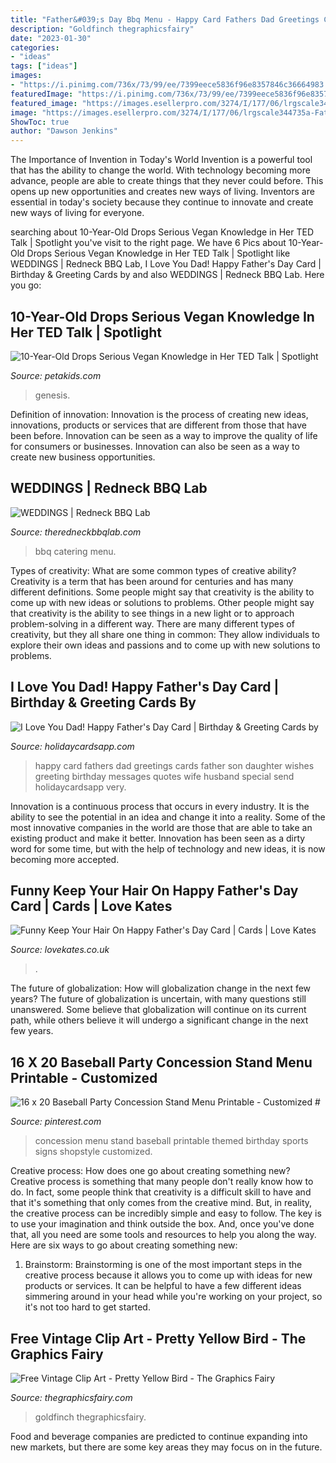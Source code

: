```yaml
---
title: "Father&#039;s Day Bbq Menu - Happy Card Fathers Dad Greetings Cards Father Son Daughter Wishes Greeting Birthday Messages Quotes Wife Husband Special Send Holidaycardsapp Very"
description: "Goldfinch thegraphicsfairy"
date: "2023-01-30"
categories:
- "ideas"
tags: ["ideas"]
images:
- "https://i.pinimg.com/736x/73/99/ee/7399eece5836f96e8357846c36664983.jpg"
featuredImage: "https://i.pinimg.com/736x/73/99/ee/7399eece5836f96e8357846c36664983.jpg"
featured_image: "https://images.esellerpro.com/3274/I/177/06/lrgscale344735a-Fathers-Day-Card.JPG"
image: "https://images.esellerpro.com/3274/I/177/06/lrgscale344735a-Fathers-Day-Card.JPG"
ShowToc: true
author: "Dawson Jenkins"
---
```



The Importance of Invention in Today's World
Invention is a powerful tool that has the ability to change the world. With technology becoming more advance, people are able to create things that they never could before. This opens up new opportunities and creates new ways of living. Inventors are essential in today's society because they continue to innovate and create new ways of living for everyone.

	

		
searching about 10-Year-Old Drops Serious Vegan Knowledge in Her TED Talk | Spotlight you've visit to the right page. We have 6 Pics about 10-Year-Old Drops Serious Vegan Knowledge in Her TED Talk | Spotlight like WEDDINGS | Redneck BBQ Lab, I Love You Dad! Happy Father&#039;s Day Card | Birthday &amp; Greeting Cards by and also WEDDINGS | Redneck BBQ Lab. Here you go:
		
    
## 10-Year-Old Drops Serious Vegan Knowledge In Her TED Talk | Spotlight

<img loading=lazy src="https://www.petakids.com/wp-content/uploads/2017/05/Genesis-ted-talk.jpg" onerror="this.onerror=null;this.src='https://tse1.mm.bing.net/th?id=OIP.Pc_2b03HXM9nnuLGFDYbuwHaLH&amp;pid=15.1';" alt="10-Year-Old Drops Serious Vegan Knowledge in Her TED Talk | Spotlight">

_Source: petakids.com_

>genesis. 

	

Definition of innovation:
Innovation is the process of creating new ideas, innovations, products or services that are different from those that have been before. Innovation can be seen as a way to improve the quality of life for consumers or businesses. Innovation can also be seen as a way to create new business opportunities.

    
## WEDDINGS | Redneck BBQ Lab

<img loading=lazy src="http://theredneckbbqlab.com/wp-content/uploads/2019/04/20170429_200339.jpg" onerror="this.onerror=null;this.src='https://tse2.mm.bing.net/th?id=OIP.KpHM1wM3qUNptWAZhxo_2QHaNK&amp;pid=15.1';" alt="WEDDINGS | Redneck BBQ Lab">

_Source: theredneckbbqlab.com_

>bbq catering menu. 

	

Types of creativity: What are some common types of creative ability?
Creativity is a term that has been around for centuries and has many different definitions. Some people might say that creativity is the ability to come up with new ideas or solutions to problems. Other people might say that creativity is the ability to see things in a new light or to approach problem-solving in a different way. There are many different types of creativity, but they all share one thing in common: They allow individuals to explore their own ideas and passions and to come up with new solutions to problems.

    
## I Love You Dad! Happy Father&#039;s Day Card | Birthday &amp; Greeting Cards By

<img loading=lazy src="https://www.holidaycardsapp.com/assets/card/father27.png" onerror="this.onerror=null;this.src='https://tse3.mm.bing.net/th?id=OIP.LKAUfO-ccVpMdSQ7kKVyaQAAAA&amp;pid=15.1';" alt="I Love You Dad! Happy Father&#039;s Day Card | Birthday &amp; Greeting Cards by">

_Source: holidaycardsapp.com_

>happy card fathers dad greetings cards father son daughter wishes greeting birthday messages quotes wife husband special send holidaycardsapp very. 

	

Innovation is a continuous process that occurs in every industry. It is the ability to see the potential in an idea and change it into a reality. Some of the most innovative companies in the world are those that are able to take an existing product and make it better. Innovation has been seen as a dirty word for some time, but with the help of technology and new ideas, it is now becoming more accepted.

    
## Funny Keep Your Hair On Happy Father&#039;s Day Card | Cards | Love Kates

<img loading=lazy src="https://images.esellerpro.com/3274/I/177/06/lrgscale344735a-Fathers-Day-Card.JPG" onerror="this.onerror=null;this.src='https://tse1.mm.bing.net/th?id=OIP.yswU_1quXUDA73b4R54rAwHaLg&amp;pid=15.1';" alt="Funny Keep Your Hair On Happy Father&#039;s Day Card | Cards | Love Kates">

_Source: lovekates.co.uk_

>. 

	

The future of globalization: How will globalization change in the next few years?
The future of globalization is uncertain, with many questions still unanswered. Some believe that globalization will continue on its current path, while others believe it will undergo a significant change in the next few years.

    
## 16 X 20 Baseball Party Concession Stand Menu Printable - Customized #

<img loading=lazy src="https://i.pinimg.com/736x/73/99/ee/7399eece5836f96e8357846c36664983.jpg" onerror="this.onerror=null;this.src='https://tse3.mm.bing.net/th?id=OIP.iLFyA9n-SXn55OOXspgnDAHaLG&amp;pid=15.1';" alt="16 x 20 Baseball Party Concession Stand Menu Printable - Customized #">

_Source: pinterest.com_

>concession menu stand baseball printable themed birthday sports signs shopstyle customized. 

	

Creative process: How does one go about creating something new?
Creative process is something that many people don't really know how to do. In fact, some people think that creativity is a difficult skill to have and that it's something that only comes from the creative mind. But, in reality, the creative process can be incredibly simple and easy to follow. The key is to use your imagination and think outside the box. And, once you've done that, all you need are some tools and resources to help you along the way. Here are six ways to go about creating something new: 
1) Brainstorm: Brainstorming is one of the most important steps in the creative process because it allows you to come up with ideas for new products or services. It can be helpful to have a few different ideas simmering around in your head while you're working on your project, so it's not too hard to get started.

    
## Free Vintage Clip Art - Pretty Yellow Bird - The Graphics Fairy

<img loading=lazy src="https://thegraphicsfairy.com/wp-content/uploads/2013/05/birdyellow006.jpg" onerror="this.onerror=null;this.src='https://tse4.mm.bing.net/th?id=OIP.ewOl6d_OAkegrvAj2uKWGAAAAA&amp;pid=15.1';" alt="Free Vintage Clip Art - Pretty Yellow Bird - The Graphics Fairy">

_Source: thegraphicsfairy.com_

>goldfinch thegraphicsfairy. 

	

Food and beverage companies are predicted to continue expanding into new markets, but there are some key areas they may focus on in the future.


